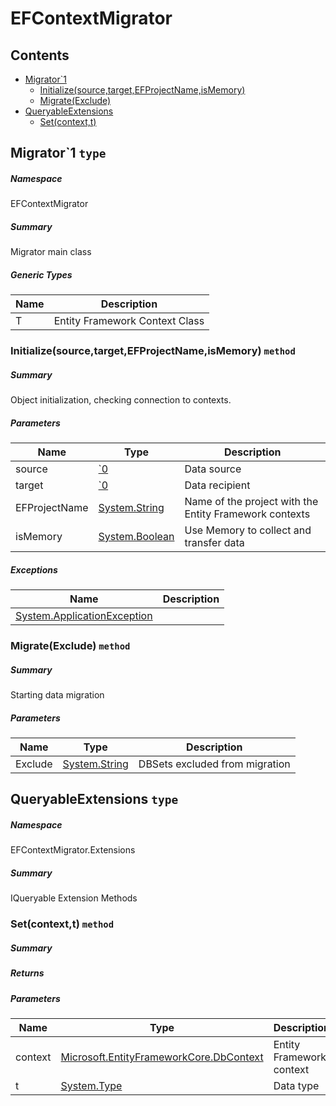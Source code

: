 <a name='assembly'></a>
# EFContextMigrator

## Contents

- [Migrator\`1](#T-EFContextMigrator-Migrator`1 'EFContextMigrator.Migrator`1')
  - [Initialize(source,target,EFProjectName,isMemory)](#M-EFContextMigrator-Migrator`1-Initialize-`0,`0,System-String,System-Boolean- 'EFContextMigrator.Migrator`1.Initialize(`0,`0,System.String,System.Boolean)')
  - [Migrate(Exclude)](#M-EFContextMigrator-Migrator`1-Migrate-System-String- 'EFContextMigrator.Migrator`1.Migrate(System.String)')
- [QueryableExtensions](#T-EFContextMigrator-Extensions-QueryableExtensions 'EFContextMigrator.Extensions.QueryableExtensions')
  - [Set(context,t)](#M-EFContextMigrator-Extensions-QueryableExtensions-Set-Microsoft-EntityFrameworkCore-DbContext,System-Type- 'EFContextMigrator.Extensions.QueryableExtensions.Set(Microsoft.EntityFrameworkCore.DbContext,System.Type)')

<a name='T-EFContextMigrator-Migrator`1'></a>
## Migrator\`1 `type`

##### Namespace

EFContextMigrator

##### Summary

Migrator main class

##### Generic Types

| Name | Description |
| ---- | ----------- |
| T | Entity Framework Context Class |

<a name='M-EFContextMigrator-Migrator`1-Initialize-`0,`0,System-String,System-Boolean-'></a>
### Initialize(source,target,EFProjectName,isMemory) `method`

##### Summary

Object initialization, checking connection to contexts.

##### Parameters

| Name | Type | Description |
| ---- | ---- | ----------- |
| source | [\`0](#T-`0 '`0') | Data source |
| target | [\`0](#T-`0 '`0') | Data recipient |
| EFProjectName | [System.String](http://msdn.microsoft.com/query/dev14.query?appId=Dev14IDEF1&l=EN-US&k=k:System.String 'System.String') | Name of the project with the Entity Framework contexts |
| isMemory | [System.Boolean](http://msdn.microsoft.com/query/dev14.query?appId=Dev14IDEF1&l=EN-US&k=k:System.Boolean 'System.Boolean') | Use Memory to collect and transfer data |

##### Exceptions

| Name | Description |
| ---- | ----------- |
| [System.ApplicationException](http://msdn.microsoft.com/query/dev14.query?appId=Dev14IDEF1&l=EN-US&k=k:System.ApplicationException 'System.ApplicationException') |  |

<a name='M-EFContextMigrator-Migrator`1-Migrate-System-String-'></a>
### Migrate(Exclude) `method`

##### Summary

Starting data migration

##### Parameters

| Name | Type | Description |
| ---- | ---- | ----------- |
| Exclude | [System.String](http://msdn.microsoft.com/query/dev14.query?appId=Dev14IDEF1&l=EN-US&k=k:System.String 'System.String') | DBSets excluded from migration |

<a name='T-EFContextMigrator-Extensions-QueryableExtensions'></a>
## QueryableExtensions `type`

##### Namespace

EFContextMigrator.Extensions

##### Summary

IQueryable Extension Methods

<a name='M-EFContextMigrator-Extensions-QueryableExtensions-Set-Microsoft-EntityFrameworkCore-DbContext,System-Type-'></a>
### Set(context,t) `method`

##### Summary



##### Returns



##### Parameters

| Name | Type | Description |
| ---- | ---- | ----------- |
| context | [Microsoft.EntityFrameworkCore.DbContext](#T-Microsoft-EntityFrameworkCore-DbContext 'Microsoft.EntityFrameworkCore.DbContext') | Entity Framework context |
| t | [System.Type](http://msdn.microsoft.com/query/dev14.query?appId=Dev14IDEF1&l=EN-US&k=k:System.Type 'System.Type') | Data type |
